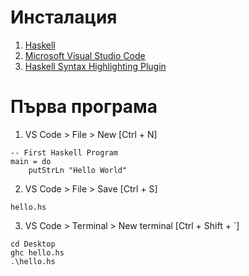 # Инсталация

1. [Haskell](https://www.haskell.org/)
2. [Microsoft Visual Studio Code](https://code.visualstudio.com/Download)
3. [Haskell Syntax Highlighting Plugin](https://marketplace.visualstudio.com/items?itemName=justusadam.language-haskell)

# Първа програма
1. VS Code > File > New [Ctrl + N]
```
-- First Haskell Program
main = do
    putStrLn "Hello World"
```
2. VS Code > File > Save [Ctrl + S]
```
hello.hs
```
3. VS Code > Terminal > New terminal [Ctrl + Shift + `]
```
cd Desktop
ghc hello.hs
.\hello.hs
```
